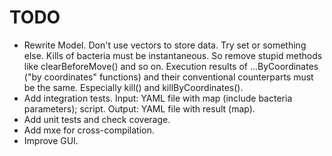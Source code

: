 TODO
====

 - Rewrite Model.
    Don't use vectors to store data. Try set or something else.
    Kills of bacteria must be instantaneous. So remove stupid
    methods like clearBeforeMove() and so on.
    Execution results of ...ByCoordinates ("by coordinates" functions)
    and their conventional counterparts must be the same. Especially
    kill() and killByCoordinates().
 - Add integration tests.
    Input: YAML file with map (include bacteria parameters); script.
    Output: YAML file with result (map).
 - Add unit tests and check coverage.
 - Add mxe for cross-compilation.
 - Improve GUI.
